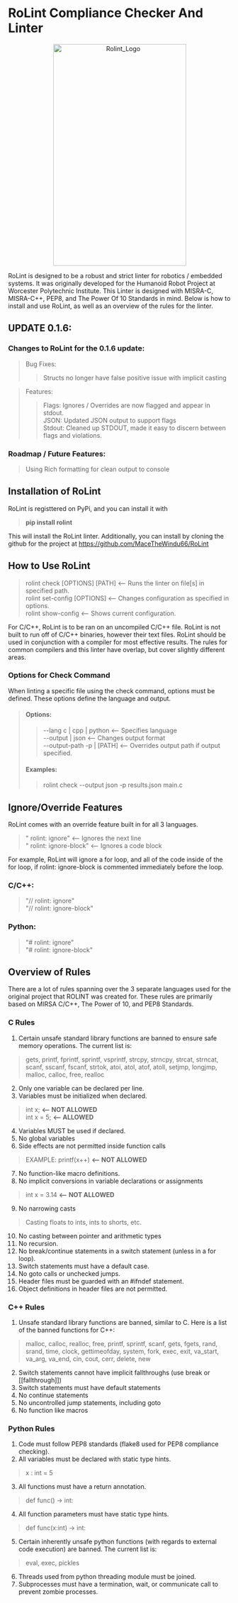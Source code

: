 # RoLint Compliance Checker And Linter

<p align="center">
 <img width="300" height="500" alt="Rolint_Logo" src="https://github.com/user-attachments/assets/318bd375-e821-4a63-91ef-9e9a4cf12fde" />
</p>


RoLint is designed to be a robust and strict linter for robotics / embedded systems. It was originally developed for the Humanoid Robot Project at Worcester Polytechnic Institute.
This Linter is designed with MISRA-C, MISRA-C++, PEP8, and The Power Of 10 Standards in mind. Below is how to install and use RoLint, as well as an overview of the rules for the linter.

## UPDATE 0.1.6:  

### Changes to RoLint for the 0.1.6 update:  
> Bug Fixes:  
> > Structs no longer have false positive issue with implicit casting

> Features:  
> > Flags: Ignores / Overrides are now flagged and appear in stdout.  
> > JSON: Updated JSON output to support flags  
> > Stdout: Cleaned up STDOUT, made it easy to discern between flags and violations.  

### Roadmap / Future Features:  
> Using Rich formatting for clean output to console

## Installation of RoLint

RoLint is registtered on PyPi, and you can install it with  

 > **pip install rolint**

This will install the RoLint linter.
Additionally, you can install by cloning the github for the project at https://github.com/MaceTheWindu66/RoLint

## How to Use RoLint


> rolint check [OPTIONS] [PATH] <-- Runs the linter on file[s] in specified path.  
> rolint set-config [OPTIONS] <-- Changes configuration as specified in options.  
> rolint show-config <-- Shows current configuration.  

For C/C++, RoLint is to be ran on an uncompiled C/C++ file. RoLint is not built to run off of C/C++ binaries, however their text files. RoLint should be used in conjunction with a compiler for most effective results. The rules for common compilers and this linter have overlap, but cover slightly different areas. 

### Options for Check Command

When linting a specific file using the check command, options must be defined. These options define the language and output. 

> #### Options:
> 
> > --lang c | cpp | python  <-- Specifies language    
> > --output | json <-- Changes output format   
> > --output-path -p | [PATH] <-- Overrides output path if output specified.   
>  
> #### Examples:
> >
> > rolint check --output json -p results.json main.c  

## Ignore/Override Features

RoLint comes with an override feature built in for all 3 languages.  
> " rolint: ignore" <-- Ignores the next line  
> " rolint: ignore-block" <-- Ignores a code block

For example, RoLint will ignore a for loop, and all of the code inside of the for loop, if rolint: ignore-block is commented immediately before the loop.  

### C/C++:  
> "// rolint: ignore"  
> "// rolint: ignore-block"  
### Python:  
> "# rolint: ignore"  
> "# rolint: ignore-block"  

## Overview of Rules

There are a lot of rules spanning over the 3 separate languages used for the original project that ROLINT was created for. These rules are primarily
based on MIRSA C/C++, The Power of 10, and PEP8 Standards.

### C Rules  
1. Certain unsafe standard library functions are banned to ensure safe memory operations. The current list is:
> gets, printf, fprintf, sprintf, vsprintf, strcpy, strncpy, strcat, strncat, scanf, sscanf, fscanf, strtok, atoi, atol, atof, atoll, setjmp, longjmp, malloc, calloc, free, realloc  
2. Only one variable can be declared per line.
3. Variables must be initialized when declared.
> int x; **<-- NOT ALLOWED**  
> int x = 5; **<-- ALLOWED**
4. Variables MUST be used if declared.
5. No global variables
6. Side effects are not permitted inside function calls
> EXAMPLE: printf(x++) **<-- NOT ALLOWED**  
7. No function-like macro definitions.
8. No implicit conversions in variable declarations or assignments
> int x = 3.14 **<-- NOT ALLOWED**
9. No narrowing casts
> Casting floats to ints, ints to shorts, etc.
10. No casting between pointer and arithmetic types
11. No recursion.
12. No break/continue statements in a switch statement (unless in a for loop).
13. Switch statements must have a default case.
14. No goto calls or unchecked jumps.
15. Header files must be guarded with an #ifndef statement.
16. Object definitions in header files are not permitted.

### C++ Rules
1. Unsafe standard library functions are banned, similar to C. Here is a list of the banned functions for C++:  
> malloc, calloc, realloc, free,
        printf, sprintf, scanf, gets, fgets,
        rand, srand, time, clock, gettimeofday,
        system, fork, exec, exit,
        va_start, va_arg, va_end,
        cin, cout, cerr, delete, new
2. Switch statements cannot have implicit fallthroughs (use break or [[fallthrough]])
3. Switch statements must have default statements
4. No continue statements
5. No uncontrolled jump statements, including goto
6. No function like macros

### Python Rules  
1. Code must follow PEP8 standards (flake8 used for PEP8 compliance checking).
2. All variables must be declared with static type hints.
  > x : int = 5
3. All functions must have a return annotation.  
> def func() -> int:
4. All function parameters must have static type hints.
> def func(x:int) -> int:
5. Certain inherently unsafe python functions (with regards to external code execution) are banned. The current list is:
> eval, exec, pickles
6. Threads used from python threading module must be joined.
7. Subprocesses must have a termination, wait, or communicate call to prevent zombie processes.




